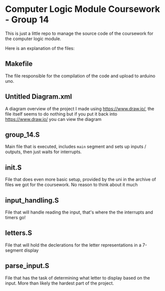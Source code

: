 # Computer Logic Module Coursework - Group 14
This is just a little repo to manage the source code of the coursework for the computer logic module.

Here is an explanation of the files:

## Makefile
The file responsible for the compilation of the code and upload to arduino uno.

## Untitled Diagram.xml
A diagram overview of the project I made using <https://www.draw.io/>, the file itself seems to do nothing but if you put it back into <https://www.draw.io/> you can view the diagram

## group_14.S
Main file that is executed, includes `main` segment and sets up inputs / outputs, then just waits for interrupts.

## init.S
File that does even more basic setup, provided by the uni in the archive of files we got for the coursework. No reason to think about it much

## input_handling.S
File that will handle reading the input, that's where the the interrupts and timers go!

## letters.S
File that will hold the declerations for the letter representations in a 7-segment display

## parse_input.S
File that has the task of determining what letter to display based on the input. More than likely the hardest part of the project.
